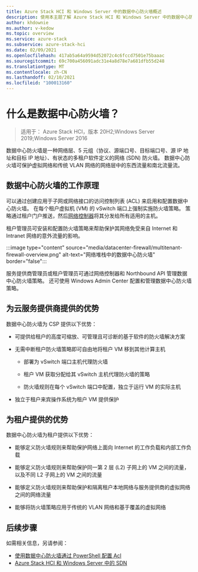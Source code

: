 ```yaml
---
title: Azure Stack HCI 和 Windows Server 中的数据中心防火墙概述
description: 使用本主题了解 Azure Stack HCI 和 Windows Server 中的数据中心防火墙。
author: khdownie
ms.author: v-kedow
ms.topic: overview
ms.service: azure-stack
ms.subservice: azure-stack-hci
ms.date: 02/09/2021
ms.openlocfilehash: 417ab5a64a9594d52072c4c6fccd7501e75baaac
ms.sourcegitcommit: 69c700a456091adc31e4a8d78e7a681dfb55d248
ms.translationtype: MT
ms.contentlocale: zh-CN
ms.lasthandoff: 02/10/2021
ms.locfileid: "100013160"
---
```

# <a name="what-is-datacenter-firewall"></a>什么是数据中心防火墙？

> 适用于： Azure Stack HCI，版本 20H2;Windows Server 2019;Windows Server 2016

数据中心防火墙是一种网络层、5 元组（协议、源端口号、目标端口号、源 IP 地址和目标 IP 地址）、有状态的多租户软件定义的网络 (SDN) 防火墙。 数据中心防火墙可保护虚拟网络和传统 VLAN 网络的网络层中的东西流量和南北流量流。

## <a name="how-datacenter-firewall-works"></a>数据中心防火墙的工作原理

可以通过创建应用于子网或网络接口的访问控制列表 (ACL) 来启用和配置数据中心防火墙。 在每个租户虚拟机 (VM) 的 vSwitch 端口上强制实施防火墙策略。 策略通过租户门户推送，然后[网络控制器](network-controller-overview.md)将其分发给所有适用的主机。

租户管理员可安装和配置防火墙策略来帮助保护其网络免受来自 Internet 和 Intranet 网络的意外流量的影响。

:::image type="content" source="media/datacenter-firewall/multitenant-firewall-overview.png" alt-text="网络堆栈中的数据中心防火墙" border="false":::

服务提供商管理员或租户管理员可通过网络控制器和 Northbound API 管理数据中心防火墙策略。 还可使用 Windows Admin Center 配置和管理数据中心防火墙策略。

## <a name="advantages-for-cloud-service-providers"></a>为云服务提供商提供的优势

数据中心防火墙为 CSP 提供以下优势：

- 可提供给租户的高度可缩放、可管理且可诊断的基于软件的防火墙解决方案

- 无需中断租户防火墙策略即可自由地将租户 VM 移到其他计算主机

    - 部署为 vSwitch 端口主机代理防火墙

    - 租户 VM 获取分配给其 vSwitch 主机代理防火墙的策略

    - 防火墙规则在每个 vSwitch 端口中配置，独立于运行 VM 的实际主机

- 独立于租户来宾操作系统为租户 VM 提供保护

## <a name="advantages-for-tenants"></a>为租户提供的优势

数据中心防火墙为租户提供以下优势：

- 能够定义防火墙规则来帮助保护网络上面向 Internet 的工作负载和内部工作负载

- 能够定义防火墙规则来帮助保护同一第 2 层 (L2) 子网上的 VM 之间的流量，以及不同 L2 子网上的 VM 之间的流量

- 能够定义防火墙规则来帮助保护和隔离租户本地网络与服务提供商的虚拟网络之间的网络流量

- 能够将防火墙策略应用于传统的 VLAN 网络和基于覆盖的虚拟网络

## <a name="next-steps"></a>后续步骤

如需相关信息，另请参阅：

- [使用数据中心防火墙通过 PowerShell 配置 Acl](../manage/use-datacenter-firewall-powershell.md)
- [Azure Stack HCI 和 Windows Server 中的 SDN](software-defined-networking.md)